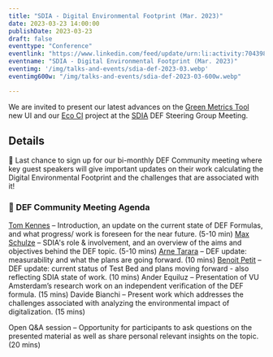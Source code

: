 ```yaml
---
title: "SDIA - Digital Environmental Footprint (Mar. 2023)"
date: 2023-03-23 14:00:00
publishDate: 2023-03-23
draft: false
eventtype: "Conference"
eventlink: "https://www.linkedin.com/feed/update/urn:li:activity:7043980317421895681/"
eventname: "SDIA - Digital Environmental Footprint (Mar. 2023)"
eventimg: '/img/talks-and-events/sdia-def-2023-03.webp'
eventimg600w: "/img/talks-and-events/sdia-def-2023-03-600w.webp"

---
```


We are invited to present our latest advances on the [Green Metrics Tool](projects/green-metrics-tool/) new UI
and our [Eco CI](/projects/eco-ci/) project at the [SDIA](https://sdialliance.org/) DEF Steering Group Meeting.

## Details

📣 Last chance to sign up for our bi-monthly DEF Community meeting where key guest speakers will give important updates on their work calculating the Digital Environmental Footprint and the challenges that are associated with it!

### 📝 DEF Community Meeting Agenda
[Tom Kennes](https://www.linkedin.com/in/ACoAABVHe-gBC1g8rXaC3YfE6w_CxaKXX2geAa4?lipi=urn%3Ali%3Apage%3Ad_flagship3_company%3B3ag1wD6BRwuoeRSJh30CQQ%3D%3D) – Introduction, an update on the current state of DEF Formulas, and what progress/ work is foreseen for the near future. (5-10 min)
[Max Schulze](https://www.linkedin.com/in/ACoAAADnzf4BdMC9FRXt8DuttlBR-NryOcaAfQ4?lipi=urn%3Ali%3Apage%3Ad_flagship3_company%3B3ag1wD6BRwuoeRSJh30CQQ%3D%3D) – SDIA's role & involvement, and an overview of the aims and objectives behind the DEF topic. (5-10 mins)
[Arne Tarara](https://www.linkedin.com/in/ACoAADmNsRgB11PCU4DH8vkQbt8vdO3j5z4DT2E?lipi=urn%3Ali%3Apage%3Ad_flagship3_company%3B3ag1wD6BRwuoeRSJh30CQQ%3D%3D) – DEF update: measurability and what the plans are going forward. (10 mins)
[Benoit Petit](https://www.linkedin.com/in/ACoAAAWUtbcBcba7hoXdRYNTqYwtwpHnlHKPpyk?lipi=urn%3Ali%3Apage%3Ad_flagship3_company%3B3ag1wD6BRwuoeRSJh30CQQ%3D%3D) – DEF update: current status of Test Bed and plans moving forward - also reflecting SDIA state of work. (10 mins)
Ander Equiluz – Presentation of VU Amsterdam’s research work on an independent verification of the DEF formula. (15 mins)
Davide Bianchi – Present work which addresses the challenges associated with analyzing the environmental impact of digitalization. (15 mins)

Open Q&A session – Opportunity for participants to ask questions on the presented material as well as share personal relevant insights on the topic. (20 mins)
